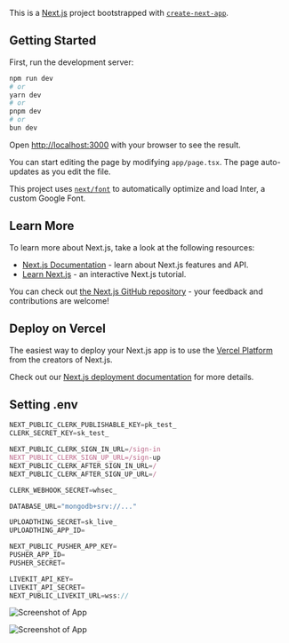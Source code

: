 This is a [Next.js](https://nextjs.org/) project bootstrapped with [`create-next-app`](https://github.com/vercel/next.js/tree/canary/packages/create-next-app).

## Getting Started

First, run the development server:

```bash
npm run dev
# or
yarn dev
# or
pnpm dev
# or
bun dev
```

Open [http://localhost:3000](http://localhost:3000) with your browser to see the result.

You can start editing the page by modifying `app/page.tsx`. The page auto-updates as you edit the file.

This project uses [`next/font`](https://nextjs.org/docs/basic-features/font-optimization) to automatically optimize and load Inter, a custom Google Font.

## Learn More

To learn more about Next.js, take a look at the following resources:

- [Next.js Documentation](https://nextjs.org/docs) - learn about Next.js features and API.
- [Learn Next.js](https://nextjs.org/learn) - an interactive Next.js tutorial.

You can check out [the Next.js GitHub repository](https://github.com/vercel/next.js/) - your feedback and contributions are welcome!

## Deploy on Vercel

The easiest way to deploy your Next.js app is to use the [Vercel Platform](https://vercel.com/new?utm_medium=default-template&filter=next.js&utm_source=create-next-app&utm_campaign=create-next-app-readme) from the creators of Next.js.

Check out our [Next.js deployment documentation](https://nextjs.org/docs/deployment) for more details.

## Setting .env

```js
NEXT_PUBLIC_CLERK_PUBLISHABLE_KEY=pk_test_
CLERK_SECRET_KEY=sk_test_

NEXT_PUBLIC_CLERK_SIGN_IN_URL=/sign-in
NEXT_PUBLIC_CLERK_SIGN_UP_URL=/sign-up
NEXT_PUBLIC_CLERK_AFTER_SIGN_IN_URL=/
NEXT_PUBLIC_CLERK_AFTER_SIGN_UP_URL=/

CLERK_WEBHOOK_SECRET=whsec_

DATABASE_URL="mongodb+srv://..."

UPLOADTHING_SECRET=sk_live_
UPLOADTHING_APP_ID=

NEXT_PUBLIC_PUSHER_APP_KEY=
PUSHER_APP_ID=
PUSHER_SECRET=

LIVEKIT_API_KEY=
LIVEKIT_API_SECRET=
NEXT_PUBLIC_LIVEKIT_URL=wss://
```

![Screenshot of App](https://utfs.io/f/bb2a85bd-8cde-4d1d-8bc2-054703c4b296-nr3bxo.PNG)

![Screenshot of App](https://utfs.io/f/9cea7d34-671d-48b0-9f06-67fd086ecec2-rjsv6o.PNG)
